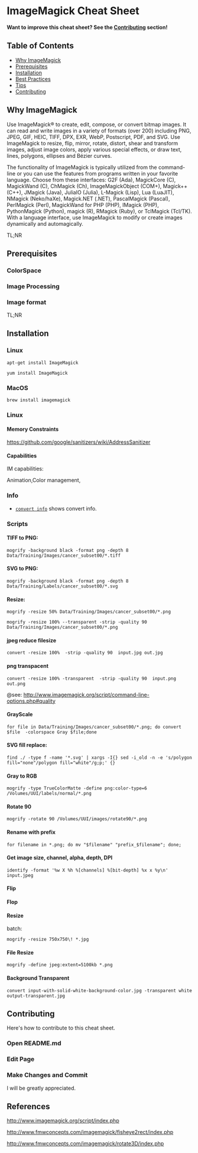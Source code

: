 # ImageMagick Cheat Sheet

**Want to improve this cheat sheet?  See the [Contributing](#contributing) section!**

## Table of Contents

* [Why ImageMagick](#why-ImageMagick)
* [Prerequisites](#prerequisites)
* [Installation](#installation)
* [Best Practices](#best-practices)
* [Tips](#tips)
* [Contributing](#contributing)

## Why ImageMagick

Use ImageMagick® to create, edit, compose, or convert bitmap images. It can read and write images in a variety of formats (over 200) including PNG, JPEG, GIF, HEIC, TIFF, DPX, EXR, WebP, Postscript, PDF, and SVG. Use ImageMagick to resize, flip, mirror, rotate, distort, shear and transform images, adjust image colors, apply various special effects, or draw text, lines, polygons, ellipses and Bézier curves.

The functionality of ImageMagick is typically utilized from the command-line or you can use the features from programs written in your favorite language. Choose from these interfaces: G2F (Ada), MagickCore (C), MagickWand (C), ChMagick (Ch), ImageMagickObject (COM+), Magick++ (C++), JMagick (Java), JuliaIO (Julia), L-Magick (Lisp), Lua (LuaJIT), NMagick (Neko/haXe), Magick.NET (.NET), PascalMagick (Pascal), PerlMagick (Perl), MagickWand for PHP (PHP), IMagick (PHP), PythonMagick (Python), magick (R), RMagick (Ruby), or TclMagick (Tcl/TK). With a language interface, use ImageMagick to modify or create images dynamically and automagically.

TL;NR

## Prerequisites

### ColorSpace

### Image Processing

### Image format

TL;NR

## Installation

### Linux

```
apt-get install ImageMagick
```

```
yum install ImageMagick
```

### MacOS

 ```
 brew install imagemagick
 ```

### Linux
 

#### Memory Constraints

https://github.com/google/sanitizers/wiki/AddressSanitizer

#### Capabilities

IM capabilities:

Animation,Color management,


### Info

* [`convert info`](http://www.imagemagick.org/script/index.php) shows convert info.


### Scripts


#### TIFF to PNG:

```
mogrify -background black -format png -depth 8  Data/Training/Images/cancer_subset00/*.tiff
```

####  SVG to PNG:

```
mogrify -background black -format png -depth 8 Data/Training/Labels/cancer_subset00/*.svg
```

#### Resize:

```
mogrify -resize 50% Data/Training/Images/cancer_subset00/*.png
```

``
mogrify -resize 100% --transparent -strip -quality 90  Data/Training/Images/cancer_subset00/*.png
``

#### jpeg reduce filesize

``
convert -resize 100%  -strip -quality 90  input.jpg out.jpg
``

#### png transpacent

 ``
convert -resize 100% -transparent  -strip -quality 90  input.png out.png
``

@see: http://www.imagemagick.org/script/command-line-options.php#quality

#### GrayScale

```
for file in Data/Training/Images/cancer_subset00/*.png; do convert $file  -colorspace Gray $file;done
```

#### SVG fill replace:

```
find ./ -type f -name '*.svg' | xargs -I{} sed -i_old -n -e 's/polygon fill="none"/polygon fill="white"/g;p;' {}
```

#### Gray to RGB

```
mogrify -type TrueColorMatte -define png:color-type=6  /Volumes/UUI/labels/normal/*.png

```
#### Rotate 90

```
mogrify -rotate 90 /Volumes/UUI/images/rotate90/*.png
```
#### Rename with prefix

```
for filename in *.png; do mv "$filename" "prefix_$filename"; done;
```

#### Get image size, channel, alpha, depth, DPI

```
identify -format '%w X %h %[channels] %[bit-depth] %x x %y\n' input.jpeg
```

#### Flip

#### Flop

#### Resize

batch:

```
mogrify -resize 750x750\! *.jpg 
```
#### File Resize

```
mogrify -define jpeg:extent=5100kb *.png
```

#### Background Transparent

```
convert input-with-solid-white-background-color.jpg -transparent white output-transparent.jpg
```

## Contributing

Here's how to contribute to this cheat sheet.

### Open README.md

### Edit Page

### Make Changes and Commit

I will be greatly appreciated.

## References

http://www.imagemagick.org/script/index.php

http://www.fmwconcepts.com/imagemagick/fisheye2rect/index.php

http://www.fmwconcepts.com/imagemagick/rotate3D/index.php

